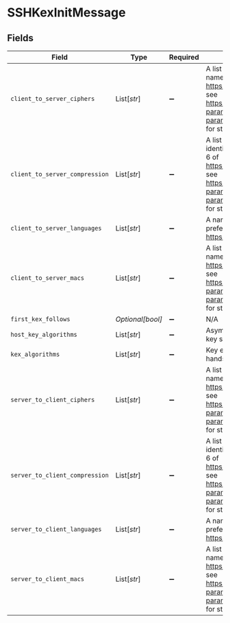 # SSHKexInitMessage


## Fields

| Field                                                                                                                                                                                                                                  | Type                                                                                                                                                                                                                                   | Required                                                                                                                                                                                                                               | Description                                                                                                                                                                                                                            |
| -------------------------------------------------------------------------------------------------------------------------------------------------------------------------------------------------------------------------------------- | -------------------------------------------------------------------------------------------------------------------------------------------------------------------------------------------------------------------------------------- | -------------------------------------------------------------------------------------------------------------------------------------------------------------------------------------------------------------------------------------- | -------------------------------------------------------------------------------------------------------------------------------------------------------------------------------------------------------------------------------------- |
| `client_to_server_ciphers`                                                                                                                                                                                                             | List[*str*]                                                                                                                                                                                                                            | :heavy_minus_sign:                                                                                                                                                                                                                     | A list of ssh cipher algorithm identifiers, named according to section 6 of https://www.ietf.org/rfc/rfc4251.txt; see https://www.iana.org/assignments/ssh-parameters/ssh-parameters.xhtml#ssh-parameters-16 for standard values.      |
| `client_to_server_compression`                                                                                                                                                                                                         | List[*str*]                                                                                                                                                                                                                            | :heavy_minus_sign:                                                                                                                                                                                                                     | A list of ssh compression algorithm identifiers, named according to section 6 of https://www.ietf.org/rfc/rfc4251.txt; see https://www.iana.org/assignments/ssh-parameters/ssh-parameters.xhtml#ssh-parameters-20 for standard values. |
| `client_to_server_languages`                                                                                                                                                                                                           | List[*str*]                                                                                                                                                                                                                            | :heavy_minus_sign:                                                                                                                                                                                                                     | A name-list of language tags in order of preference. As Defined in https://www.ietf.org/rfc/rfc3066.txt.                                                                                                                               |
| `client_to_server_macs`                                                                                                                                                                                                                | List[*str*]                                                                                                                                                                                                                            | :heavy_minus_sign:                                                                                                                                                                                                                     | A list of ssh MAC algorithm identifiers, named according to section 6 of https://www.ietf.org/rfc/rfc4251.txt; see https://www.iana.org/assignments/ssh-parameters/ssh-parameters.xhtml#ssh-parameters-18 for standard values.         |
| `first_kex_follows`                                                                                                                                                                                                                    | *Optional[bool]*                                                                                                                                                                                                                       | :heavy_minus_sign:                                                                                                                                                                                                                     | N/A                                                                                                                                                                                                                                    |
| `host_key_algorithms`                                                                                                                                                                                                                  | List[*str*]                                                                                                                                                                                                                            | :heavy_minus_sign:                                                                                                                                                                                                                     | Asymmetric key algorithms for the host key supported by the client.                                                                                                                                                                    |
| `kex_algorithms`                                                                                                                                                                                                                       | List[*str*]                                                                                                                                                                                                                            | :heavy_minus_sign:                                                                                                                                                                                                                     | Key exchange algorithms used in the handshake.                                                                                                                                                                                         |
| `server_to_client_ciphers`                                                                                                                                                                                                             | List[*str*]                                                                                                                                                                                                                            | :heavy_minus_sign:                                                                                                                                                                                                                     | A list of ssh cipher algorithm identifiers, named according to section 6 of https://www.ietf.org/rfc/rfc4251.txt; see https://www.iana.org/assignments/ssh-parameters/ssh-parameters.xhtml#ssh-parameters-16 for standard values.      |
| `server_to_client_compression`                                                                                                                                                                                                         | List[*str*]                                                                                                                                                                                                                            | :heavy_minus_sign:                                                                                                                                                                                                                     | A list of ssh compression algorithm identifiers, named according to section 6 of https://www.ietf.org/rfc/rfc4251.txt; see https://www.iana.org/assignments/ssh-parameters/ssh-parameters.xhtml#ssh-parameters-20 for standard values. |
| `server_to_client_languages`                                                                                                                                                                                                           | List[*str*]                                                                                                                                                                                                                            | :heavy_minus_sign:                                                                                                                                                                                                                     | A name-list of language tags in order of preference. As Defined in https://www.ietf.org/rfc/rfc3066.txt.                                                                                                                               |
| `server_to_client_macs`                                                                                                                                                                                                                | List[*str*]                                                                                                                                                                                                                            | :heavy_minus_sign:                                                                                                                                                                                                                     | A list of ssh MAC algorithm identifiers, named according to section 6 of https://www.ietf.org/rfc/rfc4251.txt; see https://www.iana.org/assignments/ssh-parameters/ssh-parameters.xhtml#ssh-parameters-18 for standard values.         |